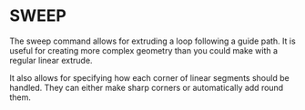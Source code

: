 # SWEEP
The sweep command allows for extruding a loop following a guide path.
It is useful for creating more complex geometry than you could make with a regular linear extrude. 

It also allows for specifying how each corner of linear segments should be handled. They can either make sharp corners or automatically add round them. 